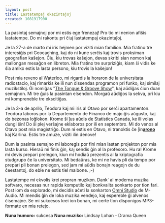 ```yaml
---
layout: post
title: Lastatempaj okazintaĵoj
created: 1081917900
---
```

La pasintaj semajnoj por mi estis ege frenezaj!  Pro tio mi nenion afiŝis lastatempe.  Do mi rakontu pri ĉiuj lastatempaj okazintaĵoj.

Je la 27-a de marto mi iris hejmen por viziti mian familion.  Mia fratino tre interesiĝis pri Geocaching, kaj do ni kune serĉis kaj trovis proksiman geografian kaŝejon.  Ĉiu, kiu trovas kaŝejon, devas skribi sian nomon kaj mallongan mesaĝon en libreton.  Mia fratino tre surpriziĝis, kiam ŝi vidis ke ŝia amiko estis la lasta persono, kiu trovis la kaŝejon!

Post mia reveno al Waterloo, mi rigardis la horaron de la universitata radiostacio, kaj rimarkis ke ili nun dissendas programon pri funko, kaj similaj muzikstiloj.  Ĝi nomiĝas "<a href="http://home.golden.net/%7Etreleaven/tongue.html">The Tongue &amp; Groove Show</a>", kaj aŭdiĝas ĉiun duan semajnon.  Mi tre ĝuis la pasintan elsendon.  Morgaŭ aŭdiĝos la sekva, pri kiu mi kompreneble tre ekscitiĝas.

Je la 3-a de aprilo, Teodora kaj mi iris al Otavo por serĉi apartamenton.  Teodora laboros por la Departemento de Financo de majo ĝis aŭgusto, kaj do bezonas loĝlokon.  Krome ŝi ĵus aŭdis de Statistics Canada, ke ili volas dungi ŝin!  Do ŝi plej verŝajne eklaboros por ili en septembro.  Mi do venos al Otavo post mia magistriĝo.  Dum ni estis en Otavo, ni tranoktis ĉe <a href="https://www.livejournal.com/userinfo.bml?user=arono"><img src="https://stat.livejournal.com/img/userinfo.gif" alt="[info]" width="17" height="17" style="vertical-align: bottom; border: 0;" /></a><a href="https://arono.livejournal.com/"><b>arono</b></a> kaj Karlina.  Estis tre amuze, viziti ilin denove!

Dum la pasinta semajno mi laboregis por fini mian lastan projekton por mia lasta kurso.  Hieraŭ mi finis ĝin, kaj sendis ĝin al la profesoro.  Hu ra!  Krome mi devis prepari prelegon, kiun mi hodiaŭ prezentis al la kriptografia studgrupo ĉe la universitato.  Mi bedaŭras, ke mi ne havis pli da tempo por prepari pli bonan prelegon, sed jam mi aŭdis bonajn reagojn de du ĉeestantoj, do eble ne estis tiel malbone.  ;-)

Lastatempe mi ekvolis krei propran muzikon.  Dank' al moderna muzika softvaro, necesas nur rapida komputilo kaj bonkvalita sonkarto por tion fari.  Post iom da esplorado, mi decidis aĉeti la sonkarton <a href="http://www.m-audio.ca/index.php?do=products.main&ID=f16575c4e111de46be330a63c972c865">Omni Studio</a> de M-Audio.  Mi mendis ĝin de loka muzika vendejo, kaj espereble ĝi alvenos ĉisemajne.  Se mi sukcesos krei ion bonan, mi certe tion disponigos MP3-formate en mia retejo.

<b>Nuna humoro:</b> sukcesa
<b>Nuna muziko:</b> Lindsay Lohan - Drama Queen
